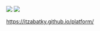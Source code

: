 [//]: # (This template replaces README.md when someone creates a new repo with the fastpages template.)

![](https://github.com/itzabatky/platform/workflows/CI/badge.svg) 
![](https://github.com/itzabatky/platform/workflows/GH-Pages%20Status/badge.svg) 

https://itzabatky.github.io/platform/
